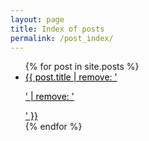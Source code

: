 ```yaml
---
layout: page
title: Index of posts
permalink: /post_index/
---
```


<div class="posts">
<ul>
  {% for post in site.posts %}
    <li>
	<a style="color: black;" href="{{ site.baseurl | remove: '<p>' | remove: '</p>' }}{{ post.url | remove: '<p>' | remove: '</p>' }}">{{ post.title | remove: '<p>' | remove: '</p>' }}</a>
</li>
  {% endfor %}
</ul>
</div> 

